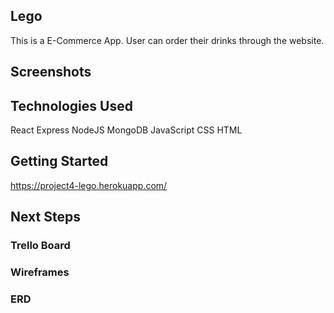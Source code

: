 ## Lego
This is a E-Commerce App. User can order their drinks through the website.
## Screenshots


## Technologies Used
React Express NodeJS MongoDB JavaScript CSS HTML

## Getting Started
https://project4-lego.herokuapp.com/

## Next Steps

### Trello Board


### Wireframes


### ERD

